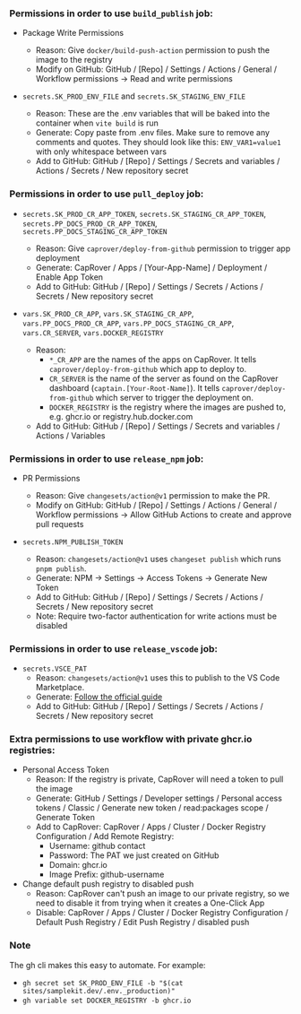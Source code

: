 ### Permissions in order to use `build_publish` job:

- Package Write Permissions

  - Reason: Give `docker/build-push-action` permission to push the image to the registry
  - Modify on GitHub: GitHub / [Repo] / Settings / Actions / General / Workflow permissions -> Read and write permissions

- `secrets.SK_PROD_ENV_FILE` and `secrets.SK_STAGING_ENV_FILE`

  - Reason: These are the .env variables that will be baked into the container when `vite build` is run
  - Generate: Copy paste from .env files. Make sure to remove any comments and quotes. They should look like this: `ENV_VAR1=value1` with only whitespace between vars
  - Add to GitHub: GitHub / [Repo] / Settings / Secrets and variables / Actions / Secrets / New repository secret

### Permissions in order to use `pull_deploy` job:

- `secrets.SK_PROD_CR_APP_TOKEN`, `secrets.SK_STAGING_CR_APP_TOKEN`, `secrets.PP_DOCS_PROD_CR_APP_TOKEN`, `secrets.PP_DOCS_STAGING_CR_APP_TOKEN`

  - Reason: Give `caprover/deploy-from-github` permission to trigger app deployment
  - Generate: CapRover / Apps / [Your-App-Name] / Deployment / Enable App Token
  - Add to GitHub: GitHub / [Repo] / Settings / Secrets / Actions / Secrets / New repository secret

- `vars.SK_PROD_CR_APP`, `vars.SK_STAGING_CR_APP`, `vars.PP_DOCS_PROD_CR_APP`, `vars.PP_DOCS_STAGING_CR_APP`, `vars.CR_SERVER`, `vars.DOCKER_REGISTRY`

  - Reason:
    - `*_CR_APP` are the names of the apps on CapRover. It tells `caprover/deploy-from-github` which app to deploy to.
    - `CR_SERVER` is the name of the server as found on the CapRover dashboard (`captain.[Your-Root-Name]`). It tells `caprover/deploy-from-github` which server to trigger the deployment on.
    - `DOCKER_REGISTRY` is the registry where the images are pushed to, e.g. ghcr.io or registry.hub.docker.com
  - Add to GitHub: GitHub / [Repo] / Settings / Secrets and variables / Actions / Variables

### Permissions in order to use `release_npm` job:

- PR Permissions

  - Reason: Give `changesets/action@v1` permission to make the PR.
  - Modify on GitHub: GitHub / [Repo] / Settings / Actions / General / Workflow permissions -> Allow GitHub Actions to create and approve pull requests

- `secrets.NPM_PUBLISH_TOKEN`
  - Reason: `changesets/action@v1` uses `changeset publish` which runs `pnpm publish`.
  - Generate: NPM -> Settings -> Access Tokens -> Generate New Token
  - Add to GitHub: GitHub / [Repo] / Settings / Secrets / Actions / Secrets / New repository secret
  - Note: Require two-factor authentication for write actions must be disabled

### Permissions in order to use `release_vscode` job:

- `secrets.VSCE_PAT`
  - Reason: `changesets/action@v1` uses this to publish to the VS Code Marketplace.
  - Generate: [Follow the official guide](https://code.visualstudio.com/api/working-with-extensions/publishing-extension#get-a-personal-access-token)
  - Add to GitHub: GitHub / [Repo] / Settings / Secrets / Actions / Secrets / New repository secret

### Extra permissions to use workflow with private ghcr.io registries:

- Personal Access Token
  - Reason: If the registry is private, CapRover will need a token to pull the image
  - Generate: GitHub / Settings / Developer settings / Personal access tokens / Classic / Generate new token / read:packages scope / Generate Token
  - Add to CapRover: CapRover / Apps / Cluster / Docker Registry Configuration / Add Remote Registry:
    - Username: github contact
    - Password: The PAT we just created on GitHub
    - Domain: ghcr.io
    - Image Prefix: github-username
- Change default push registry to disabled push
  - Reason: CapRover can't push an image to our private registry, so we need to disable it from trying when it creates a One-Click App
  - Disable: CapRover / Apps / Cluster / Docker Registry Configuration / Default Push Registry / Edit Push Registry / disabled push

### Note

The gh cli makes this easy to automate. For example:

- `gh secret set SK_PROD_ENV_FILE -b "$(cat sites/samplekit.dev/.env._production)"`
- `gh variable set DOCKER_REGISTRY -b ghcr.io`
